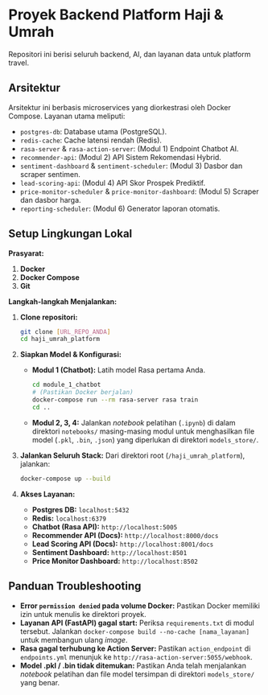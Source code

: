 # Proyek Backend Platform Haji & Umrah

Repositori ini berisi seluruh backend, AI, dan layanan data untuk platform travel.

## Arsitektur

Arsitektur ini berbasis microservices yang diorkestrasi oleh Docker Compose. Layanan utama meliputi:
* `postgres-db`: Database utama (PostgreSQL).
* `redis-cache`: Cache latensi rendah (Redis).
* `rasa-server` & `rasa-action-server`: (Modul 1) Endpoint Chatbot AI.
* `recommender-api`: (Modul 2) API Sistem Rekomendasi Hybrid.
* `sentiment-dashboard` & `sentiment-scheduler`: (Modul 3) Dasbor dan scraper sentimen.
* `lead-scoring-api`: (Modul 4) API Skor Prospek Prediktif.
* `price-monitor-scheduler` & `price-monitor-dashboard`: (Modul 5) Scraper dan dasbor harga.
* `reporting-scheduler`: (Modul 6) Generator laporan otomatis.

## Setup Lingkungan Lokal

**Prasyarat:**
1.  **Docker**
2.  **Docker Compose**
3.  **Git**

**Langkah-langkah Menjalankan:**

1.  **Clone repositori:**
    ```bash
    git clone [URL_REPO_ANDA]
    cd haji_umrah_platform
    ```

2.  **Siapkan Model & Konfigurasi:**
    * **Modul 1 (Chatbot):** Latih model Rasa pertama Anda.
        ```bash
        cd module_1_chatbot
        # (Pastikan Docker berjalan)
        docker-compose run --rm rasa-server rasa train
        cd ..
        ```
    * **Modul 2, 3, 4:** Jalankan *notebook* pelatihan (`.ipynb`) di dalam direktori `notebooks/` masing-masing modul untuk menghasilkan file model (`.pkl`, `.bin`, `.json`) yang diperlukan di direktori `models_store/`.

3.  **Jalankan Seluruh Stack:**
    Dari direktori root (`/haji_umrah_platform`), jalankan:
    ```bash
    docker-compose up --build
    ```

4.  **Akses Layanan:**
    * **Postgres DB:** `localhost:5432`
    * **Redis:** `localhost:6379`
    * **Chatbot (Rasa API):** `http://localhost:5005`
    * **Recommender API (Docs):** `http://localhost:8000/docs`
    * **Lead Scoring API (Docs):** `http://localhost:8001/docs`
    * **Sentiment Dashboard:** `http://localhost:8501`
    * **Price Monitor Dashboard:** `http://localhost:8502`

## Panduan Troubleshooting

* **Error `permission denied` pada volume Docker:** Pastikan Docker memiliki izin untuk menulis ke direktori proyek.
* **Layanan API (FastAPI) gagal start:** Periksa `requirements.txt` di modul tersebut. Jalankan `docker-compose build --no-cache [nama_layanan]` untuk membangun ulang *image*.
* **Rasa gagal terhubung ke Action Server:** Pastikan `action_endpoint` di `endpoints.yml` menunjuk ke `http://rasa-action-server:5055/webhook`.
* **Model .pkl / .bin tidak ditemukan:** Pastikan Anda telah menjalankan *notebook* pelatihan dan file model tersimpan di direktori `models_store/` yang benar.